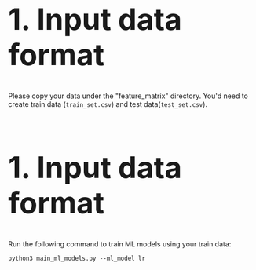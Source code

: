 <h1 style="font-size:60px;">1. Input data format</h1>

Please copy your data under the "feature_matrix" directory. You'd need to create train data (```train_set.csv```) and test data(```test_set.csv```). 


<h1 style="font-size:60px;">1. Input data format</h1>

Run the following command to train ML models using your train data:

```
python3 main_ml_models.py --ml_model lr
```
